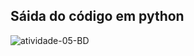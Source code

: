 ## Sáida do código em python

![atividade-05-BD](https://github.com/user-attachments/assets/df74dbe3-3f7b-4d81-ad93-d2cd17b09b1c)
